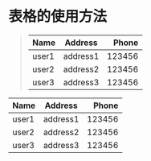 # 表格的使用方法

> | Name	| Address		| Phone			|
> | ------- |:-------------:| -------------:|
> | user1	| address1		| 123456		|
> | user2	| address2		| 123456		|
> | user3	| address3		| 123456		|


| Name	| Address		| Phone			|
| ----- |:-------------:| -------------:|
| user1	| address1		| 123456		|
| user2	| address2		| 123456		|
| user3	| address3		| 123456		|
